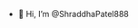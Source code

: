 - 👋 Hi, I’m @ShraddhaPatel888

<!---
ShraddhaPatel888/ShraddhaPatel888 is a ✨ special ✨ repository because its `README.md` (this file) appears on your GitHub profile.
You can click the Preview link to take a look at your changes.
--->
